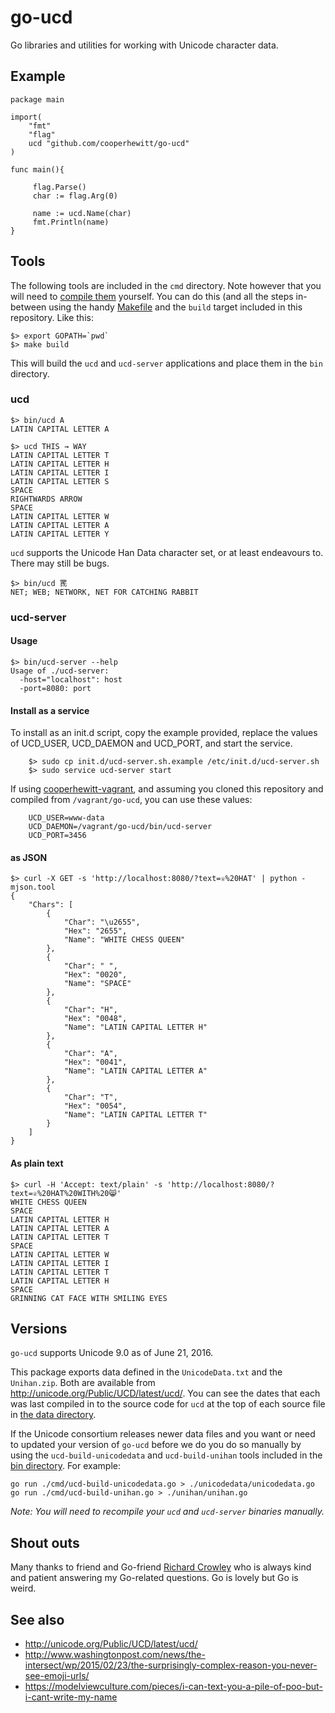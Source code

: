 # go-ucd

Go libraries and utilities for working with Unicode character data.

## Example

	package main

	import(
		"fmt"
		"flag"
		ucd "github.com/cooperhewitt/go-ucd"
	)

	func main(){

	     flag.Parse()
	     char := flag.Arg(0)

	     name := ucd.Name(char)
	     fmt.Println(name)
	}

## Tools

The following tools are included in the `cmd` directory. Note however that you will need to [compile them](https://golang.org/cmd/go/#hdr-Compile_and_run_Go_program) yourself. You can do this (and all the steps in-between using the handy [Makefile](Makefile) and the `build` target included in this repository. Like this:

```
$> export GOPATH=`pwd`
$> make build
```

This will build the `ucd` and `ucd-server` applications and place them in the `bin` directory.

### ucd

	$> bin/ucd A
	LATIN CAPITAL LETTER A

	$> ucd THIS → WAY
	LATIN CAPITAL LETTER T
	LATIN CAPITAL LETTER H
	LATIN CAPITAL LETTER I
	LATIN CAPITAL LETTER S
	SPACE
	RIGHTWARDS ARROW
	SPACE
	LATIN CAPITAL LETTER W
	LATIN CAPITAL LETTER A
	LATIN CAPITAL LETTER Y

`ucd` supports the Unicode Han Data character set, or at least endeavours to. There may still be bugs.

	$> bin/ucd 䍕
	NET; WEB; NETWORK, NET FOR CATCHING RABBIT

### ucd-server

#### Usage

	$> bin/ucd-server --help
	Usage of ./ucd-server:
	  -host="localhost": host
	  -port=8080: port

#### Install as a service

To install as an init.d script, copy the example provided, replace the values of UCD_USER, UCD_DAEMON and UCD_PORT, and start the service.

        $> sudo cp init.d/ucd-server.sh.example /etc/init.d/ucd-server.sh
        $> sudo service ucd-server start

If using [cooperhewitt-vagrant](https://github.com/cooperhewitt/cooperhewitt-vagrant), and assuming you cloned this repository and compiled from `/vagrant/go-ucd`, you can use these values:

        UCD_USER=www-data
        UCD_DAEMON=/vagrant/go-ucd/bin/ucd-server
        UCD_PORT=3456


#### as JSON

	$> curl -X GET -s 'http://localhost:8080/?text=♕%20HAT' | python -mjson.tool
	{
	    "Chars": [
	        {
	            "Char": "\u2655",
	            "Hex": "2655",
	            "Name": "WHITE CHESS QUEEN"
	        },
	        {
	            "Char": " ",
	            "Hex": "0020",
	            "Name": "SPACE"
	        },
	        {
	            "Char": "H",
	            "Hex": "0048",
	            "Name": "LATIN CAPITAL LETTER H"
	        },
	        {
	            "Char": "A",
	            "Hex": "0041",
	            "Name": "LATIN CAPITAL LETTER A"
	        },
	        {
	            "Char": "T",
	            "Hex": "0054",
	            "Name": "LATIN CAPITAL LETTER T"
	        }
	    ]
	}

#### As plain text

	$> curl -H 'Accept: text/plain' -s 'http://localhost:8080/?text=♕%20HAT%20WITH%20😸'
	WHITE CHESS QUEEN
	SPACE
	LATIN CAPITAL LETTER H
	LATIN CAPITAL LETTER A
	LATIN CAPITAL LETTER T
	SPACE
	LATIN CAPITAL LETTER W
	LATIN CAPITAL LETTER I
	LATIN CAPITAL LETTER T
	LATIN CAPITAL LETTER H
	SPACE
	GRINNING CAT FACE WITH SMILING EYES

## Versions

`go-ucd` supports Unicode 9.0 as of June 21, 2016.

This package exports data defined in the `UnicodeData.txt` and the `Unihan.zip`. Both are available from
http://unicode.org/Public/UCD/latest/ucd/. You can see the dates that each was
last compiled in to the source code for `ucd` at the top of each source file in
[the data directory](https://github.com/cooperhewitt/go-ucd/tree/master/src/org.cooperhewitt/ucd/data).

If the Unicode consortium releases newer data files and you want or need to
updated your version of `go-ucd` before we do you do so manually by using the
`ucd-build-unicodedata` and `ucd-build-unihan` tools included in the [bin
directory](https://github.com/cooperhewitt/go-ucd/tree/master/bin). For example:

```
go run ./cmd/ucd-build-unicodedata.go > ./unicodedata/unicodedata.go
go run ./cmd/ucd-build-unihan.go > ./unihan/unihan.go
```

_Note: You will need to recompile your `ucd` and `ucd-server` binaries manually._

## Shout outs

Many thanks to friend and Go-friend [Richard Crowley](https://github.com/rcrowley) who is always kind and patient answering my Go-related questions. Go is lovely but Go is weird.

## See also

* http://unicode.org/Public/UCD/latest/ucd/
* http://www.washingtonpost.com/news/the-intersect/wp/2015/02/23/the-surprisingly-complex-reason-you-never-see-emoji-urls/
* https://modelviewculture.com/pieces/i-can-text-you-a-pile-of-poo-but-i-cant-write-my-name
